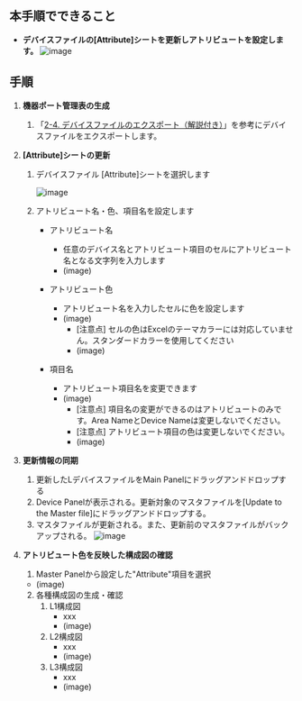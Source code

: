 ## 本手順でできること
* **デバイスファイルの[Attribute]シートを更新しアトリビュートを設定します。**
![image](https://github.com/user-attachments/assets/f05b29db-2ffd-4686-8fba-e34db8af5c2f)


## 手順
1. **機器ポート管理表の生成**
    1. 「[2-4. デバイスファイルのエクスポート（解説付き）](https://github.com/cisco-open/network-sketcher/blob/main/User_Guide/Japanese/2-4.%20%E3%83%87%E3%83%90%E3%82%A4%E3%82%B9%E3%83%95%E3%82%A1%E3%82%A4%E3%83%AB%E3%81%AE%E3%82%A8%E3%82%AF%E3%82%B9%E3%83%9D%E3%83%BC%E3%83%88.pdf)」を参考にデバイスファイルをエクスポートします。

1. **[Attribute]シートの更新**
    1. デバイスファイル [Attribute]シートを選択します

       ![image](https://github.com/user-attachments/assets/f330506b-808e-4f59-8692-b2a53e42bb04)

    
    1. アトリビュート名・色、項目名を設定します
       - アトリビュート名
         - 任意のデバイス名とアトリビュート項目のセルにアトリビュート名となる文字列を入力します
         - (image)
         
       - アトリビュート色
         - アトリビュート名を入力したセルに色を設定します
         - (image)
           - [注意点] セルの色はExcelのテーマカラーには対応していません。スタンダードカラーを使用してください
           - (image)
       - 項目名
         - アトリビュート項目名を変更できます
         - (image)
           - [注意点] 項目名の変更ができるのはアトリビュートのみです。Area NameとDevice Nameは変更しないでください。
           - [注意点] アトリビュート項目の色は変更しないでください。
           - (image)


1. **更新情報の同期**
    1. 更新したLデバイスファイルをMain Panelにドラッグアンドドロップする
    1. Device Panelが表示される。更新対象のマスタファイルを[Update to the Master file]にドラッグアンドドロップする。
    1. マスタファイルが更新される。また、更新前のマスタファイルがバックアップされる。
       ![image](https://github.com/cisco-open/network-sketcher/assets/13013736/994c0f03-fe4b-47ff-ac7e-728e60040021)


1. **アトリビュート色を反映した構成図の確認**
   1. Master Panelから設定した"Attribute"項目を選択
   - (image)
   2. 各種構成図の生成・確認
       1. L1構成図
          - xxx
          - (image)
       1. L2構成図
          - xxx
          - (image)
       1. L3構成図
          - xxx
          - (image)








